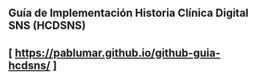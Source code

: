 Guía de Implementación Historia Clínica Digital SNS (HCDSNS)
---
[
https://pablumar.github.io/github-guia-hcdsns/
]
---
